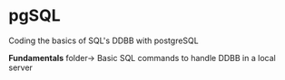 # pgSQL
Coding the basics of SQL's DDBB with postgreSQL

**Fundamentals** folder-> Basic SQL commands to handle DDBB in a local server 
